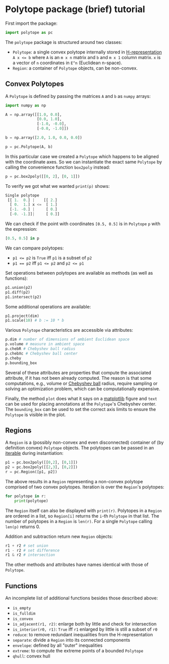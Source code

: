 # Polytope package (brief) tutorial

First import the package:

```python
import polytope as pc
```

The `polytope` package is structured around two classes:

  - `Polytope`: a single convex polytope internally stored in
    [H-representation](https://en.wikipedia.org/wiki/Convex_polytope#Intersection_of_half-spaces)
    `A x <= b` where `A` is an `m x n` matrix and `b` and `m x 1` column matrix.
    `x` is a vector of `n` coordinates in `E^n` (Euclidean n-space).
  - `Region`: a container of `Polytope` objects, can be non-convex.

## Convex Polytopes

A `Polytope` is defined by passing the matrices `A` and `b` as `numpy` arrays:

```python
import numpy as np

A = np.array([[1.0, 0.0],
              [0.0, 1.0],
              [-1.0, -0.0],
              [-0.0, -1.0]])

b = np.array([2.0, 1.0, 0.0, 0.0])

p = pc.Polytope(A, b)
```

In this particular case we created a `Polytope` which happens to be aligned with
the coordinate axes.  So we can instantiate the exact same `Polytope` by calling
the convenience function `box2poly` instead:

```python
p = pc.box2poly([[0, 2], [0, 1]])
```

To verify we got what we wanted `print(p)` shows:

```python
Single polytope
 [[ 1.  0.] |    [[ 2.]
  [ 0.  1.] x <=  [ 1.]
  [-1. -0.] |     [ 0.]
  [-0. -1.]]|     [ 0.]]
```

We can check if the point with coordinates `[0.5, 0.5]` is in `Polytope` `p`
with the expression:

```python
[0.5, 0.5] in p
```

We can compare polytopes:

  - `p1 <= p2` is `True` iff `p1` is a subset of `p2`
  - `p1 == p2` iff `p1 <= p2` and `p2 <= p1`

Set operations between polytopes are available as methods (as well as
functions):

```python
p1.union(p2)
p1.diff(p2)
p1.intersect(p2)
```

Some additional operations are available:

```python
p1.project(dim)
p1.scale(10) # b := 10 * b
```

Various `Polytope` characteristics are accessible via attributes:

```python
p.dim # number of dimensions of ambient Euclidean space
p.volume # measure in ambient space
p.chebR # Chebyshev ball radius
p.chebXc # Chebyshev ball center
p.cheby
p.bounding_box
```

Several of these attributes are properties that compute the associated
attribute, if it has not been already computed.  The reason is that some
computations, e.g., volume or [Chebyshev
ball](https://en.wikipedia.org/wiki/Chebyshev_center) radius, require sampling
or solving an optimization problem, which can be computationally expensive.

Finally, the method `plot` does what it says on a
[matplotlib](http://matplotlib.org) figure and `text` can be used for placing
annotations at the `Polytope`'s Chebyshev center.  The `bounding_box` can be
used to set the correct axis limits to ensure the `Polytope` is visible in the
plot.

## Regions

A `Region` is a (possibly non-convex and even disconnected) container of (by
definition convex) `Polytope` objects.  The polytopes can be passed in an
[iterable](https://docs.python.org/2.7/glossary.html#term-iterable) during
instantiation:

```python
p1 = pc.box2poly([[0,2], [0,1]])
p2 = pc.box2poly([[2,3], [0,2]])
r = pc.Region([p1, p2])
```

The above results in a `Region` representing a non-convex polytope comprised of
two convex polytopes.  Iteration is over the `Region`'s polytopes:

```python
for polytope in r:
    print(polytope)
```

The `Region` itself can also be displayed with `print(r)`.  Polytopes in a
`Region` are ordered in a list, so `Region[i]` returns the `i`-th `Polytope` in
that list.  The number of polytopes in a `Region` is `len(r)`.  For a single
`Polytope` calling `len(p)` returns 0.

Addition and subtraction return new `Region` objects:

```python
r1 + r2 # set union
r1 - r2 # set difference
r1 & r2 # intersection
```

The other methods and attributes have names identical with those of `Polytope`.

## Functions

An incomplete list of additional functions besides those described above:

- `is_empty`
- `is_fulldim`
- `is_convex`
- `is_adjacent(r1, r2)`: enlarge both by little and check for intersection
- `is_interior(r0, r1)`: `True` iff `r1` enlarged by little is still a subset of
                         `r0`
- `reduce`: to remove redundant inequalities from the H-representation
- `separate`: divide a `Region` into its connected components
- `envelope`: defined by all "outer" inequalities
- `extreme`: to compute the extreme points of a bounded `Polytope`
- `qhull`: convex hull
